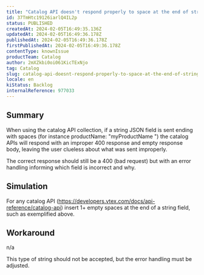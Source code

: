 ```yaml
---
title: "Catalog API doesn't respond properly to space at the end of strings"
id: 37TmHtc19126iarlQ4IL2p
status: PUBLISHED
createdAt: 2024-02-05T16:49:35.136Z
updatedAt: 2024-02-05T16:49:36.178Z
publishedAt: 2024-02-05T16:49:36.178Z
firstPublishedAt: 2024-02-05T16:49:36.178Z
contentType: knownIssue
productTeam: Catalog
author: 2mXZkbi0oi061KicTExNjo
tag: Catalog
slug: catalog-api-doesnt-respond-properly-to-space-at-the-end-of-strings
locale: en
kiStatus: Backlog
internalReference: 977033
---
```


## Summary


When using the catalog API collection, if a string JSON field is sent ending with spaces (for instance productName: "myProductName    ") the catalog APIs will respond with an improper 400 response and empty response body, leaving the user clueless about what was sent improperly.

The correct response should still be a 400 (bad request) but with an error handling informing which field is incorrect and why.


##

## Simulation


For any catalog API (https://developers.vtex.com/docs/api-reference/catalog-api) insert 1+ empty spaces at the end of a string field, such as exemplified above.


##

## Workaround


n/a

This type of string should not be accepted, but the error handling must be adjusted.





